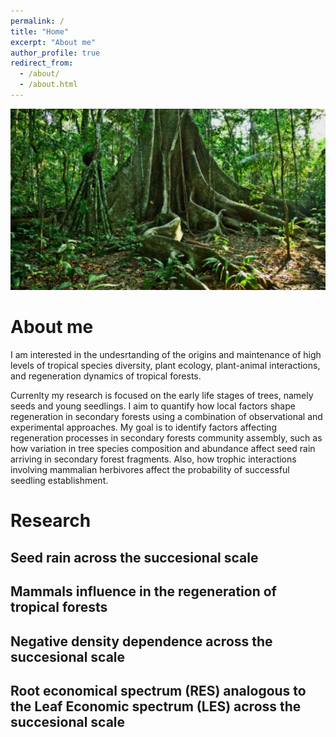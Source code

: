 ```yaml
---
permalink: /
title: "Home"
excerpt: "About me"
author_profile: true
redirect_from: 
  - /about/
  - /about.html
---
```


![image](https://github.com/nohemihuanca/nohemihuanca.github.io/blob/master/images/arbol2.jpg)




About me
======
I am interested in the undesrtanding of the origins and maintenance of high levels of tropical species diversity, plant ecology, plant-animal interactions, and regeneration dynamics of tropical forests.

Currenlty my research is focused on the early life stages of trees, namely seeds and young seedlings. I aim to quantify how local factors shape regeneration in secondary forests using a combination of observational and experimental approaches. My goal is to identify factors affecting regeneration processes in secondary forests community assembly, such as how variation in tree species composition and abundance affect seed rain arriving in secondary forest fragments. Also, how trophic interactions involving mammalian herbivores affect the probability of successful seedling establishment.

Research
======

Seed rain across the succesional scale
------

Mammals influence in the regeneration of tropical forests
------

Negative density dependence across the succesional scale 
------

Root economical spectrum (RES) analogous to the Leaf Economic spectrum (LES) across the succesional scale 
------

